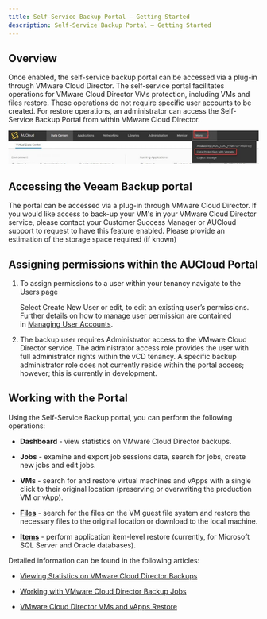 ```yaml
---
title: Self-Service Backup Portal – Getting Started
description: Self-Service Backup Portal – Getting Started
---
```


## Overview

Once enabled, the self-service backup portal can be accessed via a plug-in through VMware Cloud Director. The self-service portal facilitates operations for VMware Cloud Director VMs protection, including VMs and files restore. These operations do not require specific user accounts to be created. For restore operations, an administrator can access the Self-Service Backup Portal from within VMware Cloud Director.

![Data Protection](./assets/data_protection_veeam.jpg)

## Accessing the Veeam Backup portal

The portal can be accessed via a plug-in through VMware Cloud Director. If you would like access to back-up your VM's in your VMware Cloud Director service, please contact your Customer Success Manager or AUCloud support to request to have this feature enabled. Please provide an estimation of the storage space required (if known)

## Assigning permissions within the AUCloud Portal

1. To assign permissions to a user within your tenancy navigate to the Users page

    Select Create New User or edit, to edit an existing user’s permissions. Further details on how to manage user permission are contained in [Managing User Accounts](../../Platform_Overview/portal/managing_user_accounts.md).  

1. The backup user requires Administrator access to the VMware Cloud Director service. The administrator access role provides the user with full administrator rights within the vCD tenancy. A specific backup administrator role does not currently reside within the portal access; however; this is currently in development. 

## Working with the Portal

Using the Self-Service Backup portal, you can perform the following operations:

- **Dashboard** \- view statistics on VMware Cloud Director backups.

- **Jobs** \- examine and export job sessions data, search for jobs, create new jobs and edit jobs.

- **VMs** \- search for and restore virtual machines and vApps with a single click to their original location (preserving or overwriting the production VM or vApp).

- [**Files**](https://helpcenter.veeam.com/docs/backup/em/em_vcd_self_service_restore_files.html) \- search for the files on the VM guest file system and restore the necessary files to the original location or download to the local machine.

- [**Items**](https://helpcenter.veeam.com/docs/backup/em/em_vcd_self_service_restore_items.html) \- perform application item-level restore (currently, for Microsoft SQL Server and Oracle databases).

Detailed information can be found in the following articles:

- [Viewing Statistics on VMware Cloud Director Backups](./statistics_on_vcd_backups.md)

- [Working with VMware Cloud Director Backup Jobs](./working_with_vcd_backup_jobs.md)

- [VMware Cloud Director VMs and vApps Restore](./restoring_vms_and_vapps.md)